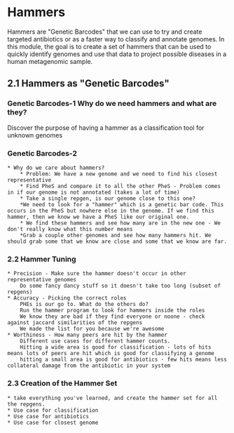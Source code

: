 # Hammers

Hammers are "Genetic Barcodes" that we can use to try and create targeted antibiotics or as a faster way to classify and annotate genomes. In this module, the goal is to create a set of hammers that can be used to quickly identify genomes and use that data to project possible diseases in a human metagenomic sample.

## 2.1 Hammers as "Genetic Barcodes"

### Genetic Barcodes-1 Why do we need hammers and what are they?
Discover the purpose of having a hammer as a classification tool for unknown genomes

### Genetic Barcodes-2 

    * Why do we care about hammers?
        * Problem: We have a new genome and we need to find his closest representative
        * Find PheS and compare it to all the other PheS - Problem comes in if our genome is not annotated (takes a lot of time)
        * Take a single repgen, is our genome close to this one?
        *We need to look for a "hammer" which is a genetic bar code. This occurs in the PheS but nowhere else in the genome. If we find this hammer, then we know we have a PheS like our original one.
        * We find these hammers and see how many are in the new one - We don't really know what this number means
        *Grab a couple other genomes and see how many hammers hit. We should grab some that we know are close and some that we know are far. 

### 2.2 Hammer Tuning
    * Precision - Make sure the hammer doesn't occur in other representative genomes
        Do some fancy dancy stuff so it doesn't take too long (subset of repgens)
    * Accuracy - Picking the correct roles
        PHEs is our go to. What do the others do?
        Run the hammer program to look for hammers inside the roles
        We know they are bad if they find everyone or noone - check against jaccard similarities of the repgens
        We made the list for you because we're awesome
    * Worthiness - How many peers are hit by the hammer
        Different use cases for different hammer counts. 
        Hitting a wide area is good for classification - lots of hits means lots of peers are hit which is good for classifying a genome
        hitting a small area is good for antibiotics - few hits means less collateral damage from the antibiotic in your system


### 2.3 Creation of the Hammer Set
    * take everything you've learned, and create the hammer set for all the repgens. 
    * Use case for classification
    * Use case for antibiotics
    * Use case for closest genome
